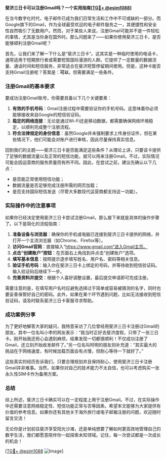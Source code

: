 **斐济三日卡可以注册Gmail吗？一个实用指南[[TG💪+ @esim1088](https://t.me/s/esim1088)]**

在当今数字化时代，电子邮件已成为我们日常生活和工作中不可或缺的一部分。而Google旗下的Gmail，作为全球最受欢迎的电子邮件服务之一，其便捷性和安全性自然吸引了无数用户。然而，对于某些人来说，注册Gmail可能并不是一件轻松的事情，尤其是当你身在国外时。那么问题来了——如果你使用斐济三日卡，是否能够顺利注册Gmail呢？

首先，让我们来了解一下什么是“斐济三日卡”。这其实是一种临时使用的电话卡，通常适用于短期旅行者或需要短暂国际漫游的人群。它提供了一定数量的数据流量、通话时间和短信服务，非常适合在斐济短暂停留期间使用。但是，这种卡能否支持Gmail注册呢？答案是：**可以**，但需要满足一些条件。

### 注册Gmail的基本要求

要成功注册Gmail账号，你需要具备以下几个关键要素：

1. **有效的手机号码**：Gmail注册过程中需要验证你的手机号码。这意味着你必须能够接收来自Google的短信验证码。
2. **稳定的网络连接**：无论是通过Wi-Fi还是移动数据，都需要确保网络环境稳定，以顺利完成整个注册流程。
3. **符合法律规定的身份信息**：虽然Google并未强制要求上传身份证件，但在某些情况下，他们可能会对账户进行审核，因此尽量保持真实信息。

回到我们的主题——斐济三日卡是否能满足这些条件？从理论上讲，只要该卡提供了足够的数据流量以及正常的短信功能，就可以用来注册Gmail。不过，实际情况可能会因运营商的服务质量而有所不同。因此，在尝试之前，建议先确认以下几点：

- 是否能正常使用短信功能；
- 数据流量是否足够完成注册所需的网页加载；
- 是否支持国际短信发送（尽管大多数现代运营商都支持这一功能）。

### 实际操作中的注意事项

如果你已经决定使用斐济三日卡尝试注册Gmail，那么接下来就是具体的操作步骤了。以下是简化的流程指南：

1. **准备设备与浏览器**：确保你的手机或电脑已连接到斐济三日卡提供的网络，并打开一个主流浏览器（如Chrome、Firefox等）。
2. **访问Gmail官网**：直接输入“https://www.gmail.com”进入Gmail主页。
3. **点击“创建账户”按钮**：在页面右上角找到并点击“创建账户”选项。
4. **填写基本信息**：按照提示逐步填写姓名、用户名、密码等相关信息。
5. **验证手机号码**：输入你在斐济三日卡上绑定的号码，并等待收到短信验证码。输入验证码后继续下一步。
6. **完善资料并提交**：根据个人喜好调整设置，最后提交申请即可完成注册。

需要注意的是，在填写用户名时应避免选择过于简单或容易被猜测的名字，同时也要妥善保管好自己的密码。此外，如果在某个环节遇到问题，比如无法接收到短信验证码，请及时联系斐济三日卡客服寻求帮助。

### 成功案例分享

为了更好地解答大家的疑问，我特意采访了几位曾经用斐济三日卡注册过Gmail的朋友。其中一位名叫小李的网友表示：“我当时正好去斐济度假，只带了一张三日卡。刚开始我还担心会遇到麻烦，结果发现一切都很顺利！不仅成功注册了Gmail，还立刻开始收发邮件了。”另一位名叫阿明的朋友则补充道：“其实最大的挑战在于网络速度，有时候加载页面会有点慢，但耐心等待一下就好了。”

这些真实的经历告诉我们，只要合理规划并且保持耐心，使用斐济三日卡注册Gmail并非难事。当然，如果你对自己的技术能力不太自信，也可以考虑购买一张永久性SIM卡作为备用方案。

### 总结

综上所述，斐济三日卡确实可以在一定程度上用于注册Gmail。不过，在实际操作中还需要注意网络稳定性、短信功能正常与否等因素。希望本文能够为大家提供有价值的参考信息。如果你还有其他关于海外旅行或电子邮箱注册的问题，欢迎随时留言交流！

无论你是计划前往斐济享受阳光沙滩，还是单纯想要了解如何更高效地管理自己的数字生活，我们都愿意陪伴你一起探索未知领域。记住，每一次尝试都是一次成长的机会！

[[TG💪+ @esim1088](https://t.me/s/esim1088) ![Image](https://i.postimg.cc/4NQfJmqS/Snipaste-2025-05-13-00-14-12.png)]